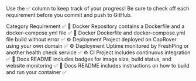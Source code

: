 Use the ✅ column to keep track of your progress! Be sure to check off each requirement before you commit and push to GitHub.

Category	Requirement	✅
🐳 Docker	Repository contains a Dockerfile and a docker-compose.yml file	 	✅
🐳 Docker	Dockerfile and docker-compose.yml file build without error	 	✅
⚙️ Deployment	Project deployed on CapRover using your own domain	 	✅
⚙️ Deployment	Uptime monitored by FreshPing or another health check service	 	✅
⚙️ CI	Project includes continuous integration	 	✅
📝 Docs	README includes badges for image size, build status, and website monitoring	 	✅
📝 Docs	README includes instructions on how to build and run your container 	✅
